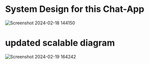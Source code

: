 <h1>System Design for this Chat-App</h1>

![Screenshot 2024-02-18 144150](https://github.com/Govind-Upadhyay-12/Scalable_Chat_App-Microservices/assets/119063599/89d1ada2-27ba-47f4-b53b-d5570d25a93e)
<h1>updated scalable diagram</h1>

![Screenshot 2024-02-19 164242](https://github.com/Govind-Upadhyay-12/Scalable_Chat_App-Microservices/assets/119063599/cd0d2aa4-d2a8-4a0d-b6d9-93cf3caf7b20)
